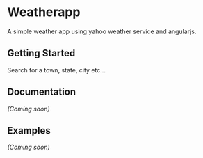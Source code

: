 # Weatherapp

A simple weather app using yahoo weather service and angularjs.

## Getting Started

Search for a town, state, city etc...

## Documentation
_(Coming soon)_

## Examples
_(Coming soon)_

